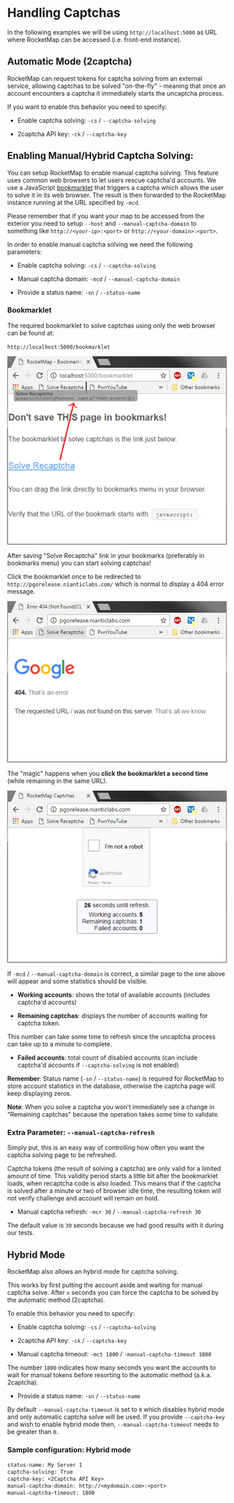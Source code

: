 # Handling Captchas
In the following examples we will be using `http://localhost:5000` as URL where RocketMap can be accessed (i.e. front-end instance).

## Automatic Mode (2captcha)
RocketMap can request tokens for captcha solving from an external service, allowing captchas to be solved "on-the-fly" - meaning that once an account encounters a captcha it immediately starts the uncaptcha process.

If you want to enable this behavior you need to specify:
- Enable captcha solving: `-cs` / `--captcha-solving`

- 2captcha API key: `-ck` / `--captcha-key`

## Enabling Manual/Hybrid Captcha Solving:
You can setup RocketMap to enable manual captcha solving. This feature uses common web browsers to let users rescue captcha'd accounts.
We use a JavaScript [bookmarklet](https://en.wikipedia.org/wiki/Bookmarklet) that triggers a captcha which allows the user to solve it in its web browser.
The result is then forwarded to the RocketMap instance running at the URL specified by `-mcd`.

Please remember that if you want your map to be accessed from the exterior you need to setup `--host` and `--manual-captcha-domain` to something like `http://<your-ip>:<port>` or `http://<your-domain>:<port>`.

In order to enable manual captcha solving we need the following parameters:

- Enable captcha solving: `-cs` / `--captcha-solving`

- Manual captcha domain: `-mcd` / `--manual-captcha-domain`

- Provide a status name: `-sn` / `--status-name`

### Bookmarklet
The required bookmarklet to solve captchas using only the web browser can be found at:

`http://localhost:5000/bookmarklet`

![bookmarklet page](../_static/img/captchas-bookmarklet-page.png)

After saving "Solve Recaptcha" link in your bookmarks (preferably in bookmarks menu)
you can start solving captchas!

Click the bookmarklet once to be redirected to `http://pgorelease.nianticlabs.com/`
which is normal to display a 404 error message.

![bookmarklet page](../_static/img/captchas-1st-click.png)

The "magic" happens when you **click the bookmarklet a second time** (while remaining in the same URL).

![bookmarklet page](../_static/img/captchas-page.png)

If `-mcd` / `--manual-captcha-domain` is correct, a similar page to the one above will appear and some statistics should be visible.

- **Working accounts**: shows the total of available accounts (includes captcha'd accounts)

- **Remaining captchas**: displays the number of accounts waiting for captcha token.

 This number can take some time to refresh since the uncaptcha process can take up to a minute to complete.

- **Failed accounts**: total count of disabled accounts (can include captcha'd accounts if `--captcha-solving` is not enabled)

**Remember**: Status name (`-sn` / `--status-name`) is required for RocketMap to store account statistics in the database, otherwise the captcha page will keep displaying zeros.

**Note**: When you solve a captcha you won't immediately see a change in "Remaining captchas" because the operation takes some time to validate.

### Extra Parameter: `--manual-captcha-refresh`
Simply put, this is an easy way of controlling how often you want the captcha solving page to be refreshed.

Captcha tokens (the result of solving a captcha) are only valid for a limited amount of time. This validity period starts a little bit after the bookmarklet loads, when recaptcha code is also loaded. This means that if the captcha is solved after a minute or two of browser idle time, the resulting token will not verify challenge and account will remain on hold.

- Manual captcha refresh: `-mcr 30` / `--manual-captcha-refresh 30`

The default value is `30` seconds because we had good results with it during our tests.

## Hybrid Mode
RocketMap also allows an hybrid mode for captcha solving.

This works by first putting the account aside and waiting for manual captcha solve. After `x` seconds you can force the captcha to be solved by the automatic method (2captcha).

To enable this behavior you need to specify:
- Enable captcha solving: `-cs` / `--captcha-solving`

- 2captcha API key: `-ck` / `--captcha-key`

- Manual captcha timeout: `-mct 1800` / `-manual-captcha-timeout 1800`

The number `1800` indicates how many seconds you want the accounts to wait for manual tokens before resorting to the automatic method (a.k.a. 2captcha).

- Provide a status name: `-sn` / `--status-name`

By default `--manual-captcha-timeout` is set to `0` which disables hybrid mode and only automatic captcha solve will be used. If you provide `--captcha-key` and wish to enable hybrid mode then, `--manual-captcha-timeout` needs to be greater than `0`.

### Sample configuration: Hybrid mode
    status-name: My Server 1
    captcha-solving: True
    captcha-key: <2Captcha API Key>
    manual-captcha-domain: http://<mydomain.com>:<port>
    manual-captcha-timeout: 1800
